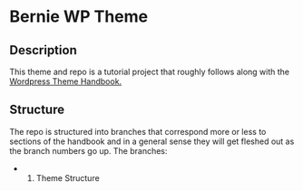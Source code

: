 # Bernie WP Theme

## Description

This theme and repo is a tutorial project that roughly follows along with the [Wordpress Theme Handbook.](https://developer.wordpress.org/themes/)

## Structure

The repo is structured into branches that correspond more or less to sections of the handbook and in a general sense they will get fleshed out as the branch numbers go up. The branches:

- 1. Theme Structure